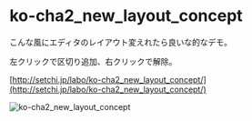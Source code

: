 ko-cha2_new_layout_concept
==========================
こんな風にエディタのレイアウト変えれたら良いな的なデモ。

左クリックで区切り追加、右クリックで解除。

[http://setchi.jp/labo/ko-cha2_new_layout_concept/](http://setchi.jp/labo/ko-cha2_new_layout_concept/)

![ko-cha2_new_layout_concept](http://setchi.jp/assets/img/ko-cha2_new_layout_concept.png "ko-cha2_new_layout_concept")